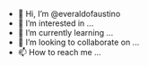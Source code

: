 - 👋 Hi, I’m @everaldofaustino
- 👀 I’m interested in ...
- 🌱 I’m currently learning ...
- 💞️ I’m looking to collaborate on ...
- 📫 How to reach me ...



















<!---
everaldofaustino/everaldofaustino is a ✨ special ✨ repository because its `README.md` (this file) appears on your GitHub profile.
You can click the Preview link to take a look at your changes.
--->
